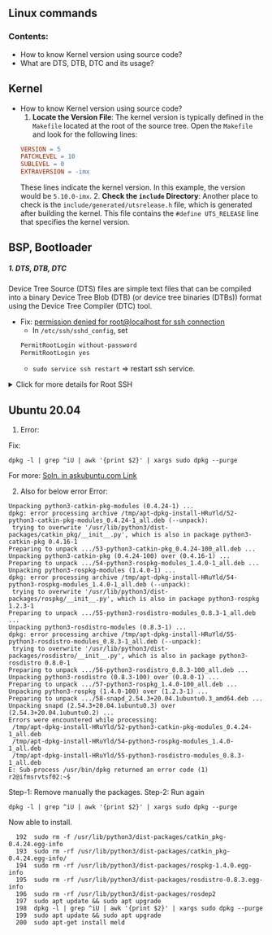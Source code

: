 ## Linux commands

### Contents:
* How to know Kernel version using source code?
* What are DTS, DTB, DTC and its usage?

## Kernel
* How to know Kernel version using source code?
   1. **Locate the Version File**: The kernel version is typically defined in the `Makefile` located at the root of the source tree. Open the `Makefile` and look for the following lines:
     ```makefile
     VERSION = 5
     PATCHLEVEL = 10
     SUBLEVEL = 0
     EXTRAVERSION = -imx
     ```
     These lines indicate the kernel version. In this example, the version would be `5.10.0-imx`.
  2. **Check the `include` Directory**: Another place to check is the `include/generated/utsrelease.h` file, which is generated after building the kernel. This file contains the `#define UTS_RELEASE` line that specifies the kernel version.

## BSP, Bootloader
##### 1. DTS, DTB, DTC
Device Tree Source (DTS) files are simple text files that can be compiled into a binary Device Tree Blob (DTB) (or device tree binaries (DTBs)) format using the Device Tree Compiler (DTC) tool.

* Fix: [permission denied for root@localhost for ssh connection](https://askubuntu.com/questions/497895/permission-denied-for-rootlocalhost-for-ssh-connection)
  * In `/etc/ssh/sshd_config`, set
  ```sh
  PermitRootLogin without-password
  PermitRootLogin yes
  ```
  * `sudo service ssh restart` => restart ssh service.

<details> <summary>Click for more details for Root SSH  </summary>

By default, the SSH server denies password-based login for root. In /etc/ssh/sshd_config, if the following line exists, possibly commented out (with a # in front):

PermitRootLogin without-password
Then change it to the following, uncommenting if needed (remove the # in front):

PermitRootLogin yes
And restart SSH:

sudo service ssh restart
Or, you can use SSH keys. If you don't have one, create one using ssh-keygen (stick to the default for the key, and skip the password if you feel like it). Then do sudo -s (or whatever your preferred method of becoming root is), and add an SSH key to /root/.ssh/authorized_keys:

cat /home/user/.ssh/id_rsa.pub >> /root/.ssh/authorized_keys

</details>

## Ubuntu 20.04
1. Error:

Fix:
```
dpkg -l | grep ^iU | awk '{print $2}' | xargs sudo dpkg --purge
```
For more: [Soln. in askubuntu.com Link](https://askubuntu.com/questions/1330174/apt-fix-broken-install-not-working)

2. Also for below error
Error:
```
Unpacking python3-catkin-pkg-modules (0.4.24-1) ...
dpkg: error processing archive /tmp/apt-dpkg-install-HRuYld/52-python3-catkin-pkg-modules_0.4.24-1_all.deb (--unpack):
 trying to overwrite '/usr/lib/python3/dist-packages/catkin_pkg/__init__.py', which is also in package python3-catkin-pkg 0.4.16-1
Preparing to unpack .../53-python3-catkin-pkg_0.4.24-100_all.deb ...
Unpacking python3-catkin-pkg (0.4.24-100) over (0.4.16-1) ...
Preparing to unpack .../54-python3-rospkg-modules_1.4.0-1_all.deb ...
Unpacking python3-rospkg-modules (1.4.0-1) ...
dpkg: error processing archive /tmp/apt-dpkg-install-HRuYld/54-python3-rospkg-modules_1.4.0-1_all.deb (--unpack):
 trying to overwrite '/usr/lib/python3/dist-packages/rospkg/__init__.py', which is also in package python3-rospkg 1.2.3-1
Preparing to unpack .../55-python3-rosdistro-modules_0.8.3-1_all.deb ...
Unpacking python3-rosdistro-modules (0.8.3-1) ...
dpkg: error processing archive /tmp/apt-dpkg-install-HRuYld/55-python3-rosdistro-modules_0.8.3-1_all.deb (--unpack):
 trying to overwrite '/usr/lib/python3/dist-packages/rosdistro/__init__.py', which is also in package python3-rosdistro 0.8.0-1
Preparing to unpack .../56-python3-rosdistro_0.8.3-100_all.deb ...
Unpacking python3-rosdistro (0.8.3-100) over (0.8.0-1) ...
Preparing to unpack .../57-python3-rospkg_1.4.0-100_all.deb ...
Unpacking python3-rospkg (1.4.0-100) over (1.2.3-1) ...
Preparing to unpack .../58-snapd_2.54.3+20.04.1ubuntu0.3_amd64.deb ...
Unpacking snapd (2.54.3+20.04.1ubuntu0.3) over (2.54.3+20.04.1ubuntu0.2) ...
Errors were encountered while processing:
 /tmp/apt-dpkg-install-HRuYld/52-python3-catkin-pkg-modules_0.4.24-1_all.deb
 /tmp/apt-dpkg-install-HRuYld/54-python3-rospkg-modules_1.4.0-1_all.deb
 /tmp/apt-dpkg-install-HRuYld/55-python3-rosdistro-modules_0.8.3-1_all.deb
E: Sub-process /usr/bin/dpkg returned an error code (1)
r2@ifmsrvtsf02:~$

```
Step-1: Remove manually the packages.
Step-2: Run again 
```
dpkg -l | grep ^iU | awk '{print $2}' | xargs sudo dpkg --purge
```
Now able to install.
```
  192  sudo rm -f /usr/lib/python3/dist-packages/catkin_pkg-0.4.24.egg-info
  193  sudo rm -rf /usr/lib/python3/dist-packages/catkin_pkg-0.4.24.egg-info/
  194  sudo rm -rf /usr/lib/python3/dist-packages/rospkg-1.4.0.egg-info
  195  sudo rm -rf /usr/lib/python3/dist-packages/rosdistro-0.8.3.egg-info
  196  sudo rm -rf /usr/lib/python3/dist-packages/rosdep2
  197  sudo apt update && sudo apt upgrade
  198  dpkg -l | grep ^iU | awk '{print $2}' | xargs sudo dpkg --purge
  199  sudo apt update && sudo apt upgrade
  200  sudo apt-get install meld

```

